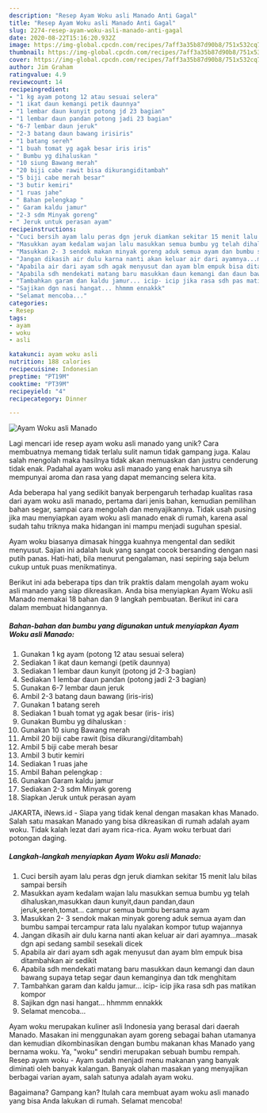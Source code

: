 ```yaml
---
description: "Resep Ayam Woku asli Manado Anti Gagal"
title: "Resep Ayam Woku asli Manado Anti Gagal"
slug: 2274-resep-ayam-woku-asli-manado-anti-gagal
date: 2020-08-22T15:16:20.932Z
image: https://img-global.cpcdn.com/recipes/7aff3a35b87d90b8/751x532cq70/ayam-woku-asli-manado-foto-resep-utama.jpg
thumbnail: https://img-global.cpcdn.com/recipes/7aff3a35b87d90b8/751x532cq70/ayam-woku-asli-manado-foto-resep-utama.jpg
cover: https://img-global.cpcdn.com/recipes/7aff3a35b87d90b8/751x532cq70/ayam-woku-asli-manado-foto-resep-utama.jpg
author: Jim Graham
ratingvalue: 4.9
reviewcount: 14
recipeingredient:
- "1 kg ayam potong 12 atau sesuai selera"
- "1 ikat daun kemangi petik daunnya"
- "1 lembar daun kunyit potong jd 23 bagian"
- "1 lembar daun pandan potong jadi 23 bagian"
- "6-7 lembar daun jeruk"
- "2-3 batang daun bawang irisiris"
- "1 batang sereh"
- "1 buah tomat yg agak besar iris iris"
- " Bumbu yg dihaluskan "
- "10 siung Bawang merah"
- "20 biji cabe rawit bisa dikurangiditambah"
- "5 biji cabe merah besar"
- "3 butir kemiri"
- "1 ruas jahe"
- " Bahan pelengkap "
- " Garam kaldu jamur"
- "2-3 sdm Minyak goreng"
- " Jeruk untuk perasan ayam"
recipeinstructions:
- "Cuci bersih ayam lalu peras dgn jeruk diamkan sekitar 15 menit lalu bilas sampai bersih"
- "Masukkan ayam kedalam wajan lalu masukkan semua bumbu yg telah dihaluskan,masukkan daun kunyit,daun pandan,daun jeruk,sereh,tomat... campur semua bumbu bersama ayam"
- "Masukkan 2- 3 sendok makan minyak goreng aduk semua ayam dan bumbu sampai tercampur rata lalu nyalakan kompor tutup wajannya"
- "Jangan dikasih air dulu karna nanti akan keluar air dari ayamnya...masak dgn api sedang sambil sesekali dicek"
- "Apabila air dari ayam sdh agak menyusut dan ayam blm empuk bisa ditambahkan air sedikit"
- "Apabila sdh mendekati matang baru masukkan daun kemangi dan daun bawang supaya tetap segar daun kemanginya dan tdk menghitam"
- "Tambahkan garam dan kaldu jamur... icip- icip jika rasa sdh pas matikan kompor"
- "Sajikan dgn nasi hangat... hhmmm ennakkk"
- "Selamat mencoba..."
categories:
- Resep
tags:
- ayam
- woku
- asli

katakunci: ayam woku asli 
nutrition: 188 calories
recipecuisine: Indonesian
preptime: "PT19M"
cooktime: "PT39M"
recipeyield: "4"
recipecategory: Dinner

---
```



![Ayam Woku asli Manado](https://img-global.cpcdn.com/recipes/7aff3a35b87d90b8/751x532cq70/ayam-woku-asli-manado-foto-resep-utama.jpg)

Lagi mencari ide resep ayam woku asli manado yang unik? Cara membuatnya memang tidak terlalu sulit namun tidak gampang juga. Kalau salah mengolah maka hasilnya tidak akan memuaskan dan justru cenderung tidak enak. Padahal ayam woku asli manado yang enak harusnya sih mempunyai aroma dan rasa yang dapat memancing selera kita.

Ada beberapa hal yang sedikit banyak berpengaruh terhadap kualitas rasa dari ayam woku asli manado, pertama dari jenis bahan, kemudian pemilihan bahan segar, sampai cara mengolah dan menyajikannya. Tidak usah pusing jika mau menyiapkan ayam woku asli manado enak di rumah, karena asal sudah tahu triknya maka hidangan ini mampu menjadi suguhan spesial.

Ayam woku biasanya dimasak hingga kuahnya mengental dan sedikit menyusut. Sajian ini adalah lauk yang sangat cocok bersanding dengan nasi putih panas. Hati-hati, bila menurut pengalaman, nasi sepiring saja belum cukup untuk puas menikmatinya.


Berikut ini ada beberapa tips dan trik praktis dalam mengolah ayam woku asli manado yang siap dikreasikan. Anda bisa menyiapkan Ayam Woku asli Manado memakai 18 bahan dan 9 langkah pembuatan. Berikut ini cara dalam membuat hidangannya.

<!--inarticleads1-->

##### Bahan-bahan dan bumbu yang digunakan untuk menyiapkan Ayam Woku asli Manado:

1. Gunakan 1 kg ayam (potong 12 atau sesuai selera)
1. Sediakan 1 ikat daun kemangi (petik daunnya)
1. Sediakan 1 lembar daun kunyit (potong jd 2-3 bagian)
1. Sediakan 1 lembar daun pandan (potong jadi 2-3 bagian)
1. Gunakan 6-7 lembar daun jeruk
1. Ambil 2-3 batang daun bawang (iris-iris)
1. Gunakan 1 batang sereh
1. Sediakan 1 buah tomat yg agak besar (iris- iris)
1. Gunakan  Bumbu yg dihaluskan :
1. Gunakan 10 siung Bawang merah
1. Ambil 20 biji cabe rawit (bisa dikurangi/ditambah)
1. Ambil 5 biji cabe merah besar
1. Ambil 3 butir kemiri
1. Sediakan 1 ruas jahe
1. Ambil  Bahan pelengkap :
1. Gunakan  Garam kaldu jamur
1. Sediakan 2-3 sdm Minyak goreng
1. Siapkan  Jeruk untuk perasan ayam


JAKARTA, iNews.id - Siapa yang tidak kenal dengan masakan khas Manado. Salah satu masakan Manado yang bisa dikreasikan di rumah adalah ayam woku. Tidak kalah lezat dari ayam rica-rica. Ayam woku terbuat dari potongan daging. 

<!--inarticleads2-->

##### Langkah-langkah menyiapkan Ayam Woku asli Manado:

1. Cuci bersih ayam lalu peras dgn jeruk diamkan sekitar 15 menit lalu bilas sampai bersih
1. Masukkan ayam kedalam wajan lalu masukkan semua bumbu yg telah dihaluskan,masukkan daun kunyit,daun pandan,daun jeruk,sereh,tomat... campur semua bumbu bersama ayam
1. Masukkan 2- 3 sendok makan minyak goreng aduk semua ayam dan bumbu sampai tercampur rata lalu nyalakan kompor tutup wajannya
1. Jangan dikasih air dulu karna nanti akan keluar air dari ayamnya...masak dgn api sedang sambil sesekali dicek
1. Apabila air dari ayam sdh agak menyusut dan ayam blm empuk bisa ditambahkan air sedikit
1. Apabila sdh mendekati matang baru masukkan daun kemangi dan daun bawang supaya tetap segar daun kemanginya dan tdk menghitam
1. Tambahkan garam dan kaldu jamur... icip- icip jika rasa sdh pas matikan kompor
1. Sajikan dgn nasi hangat... hhmmm ennakkk
1. Selamat mencoba...


Ayam woku merupakan kuliner asli Indonesia yang berasal dari daerah Manado. Masakan ini menggunakan ayam goreng sebagai bahan utamanya dan kemudian dikombinasikan dengan bumbu makanan khas Manado yang bernama woku. Ya, &#34;woku&#34; sendiri merupakan sebuah bumbu rempah. Resep ayam woku - Ayam sudah menjadi menu makanan yang banyak diminati oleh banyak kalangan. Banyak olahan masakan yang menyajikan berbagai varian ayam, salah satunya adalah ayam woku. 

Bagaimana? Gampang kan? Itulah cara membuat ayam woku asli manado yang bisa Anda lakukan di rumah. Selamat mencoba!

